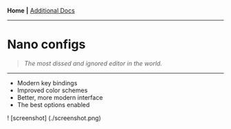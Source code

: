 __Home__ __|__ [Additional Docs](docs/README.md)

---

# Nano configs

> *The most dissed and ignored editor in the world.*

---

- Modern key bindings
- Improved color schemes
- Better, more modern interface
- The best options enabled

! [screenshot] (./screenshot.png)

